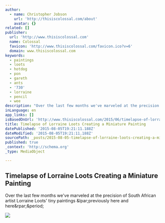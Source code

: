 ```yaml
---
author:
  - name: Christopher Jobson
    url: 'http://thisiscolossal.com/about'
    avatar: {}
related: []
publisher:
  url: 'http://www.thisiscolossal.com'
  name: Colossal
  favicon: 'http://www.thisiscolossal.com/favicon.ico?v=6'
  domain: www.thisiscolossal.com
keywords:
  - paintings
  - loots
  - hotdog
  - pon
  - gareth
  - ants
  - '730'
  - lorraine
  - pencil
  - wee
description: "Over the last few months we've marveled at the precision of South African artist Lorraine Loots' tiny paintings (previously here and here)."
inLanguage: en
app_links: []
isBasedOnUrl: 'http://www.thisiscolossal.com/2015/06/timelapse-of-lorraine-loots-creating-a-miniature-painting/'
title: Timelapse of Lorraine Loots Creating a Miniature Painting
datePublished: '2015-08-05T19:21:11.188Z'
dateModified: '2015-08-05T19:21:11.188Z'
sourcePath: _posts/2015-08-05-timelapse-of-lorraine-loots-creating-a-miniature-painting.md
published: true
_context: 'http://schema.org'
_type: MediaObject

---
```

<article style=""><h1>Timelapse of Lorraine Loots Creating a Miniature Painting</h1><p>Over the last few months we've marveled at the precision of South African artist Lorraine Loots' tiny paintings &amp;lpar;previously here and here&amp;rpar;&amp;period;</p><img src="http://www.thisiscolossal.com/wp-content/uploads/2015/06/tiny-blog.jpg" /></article>